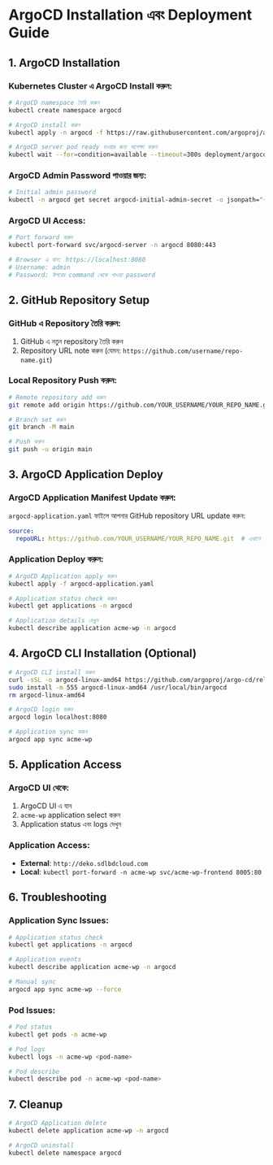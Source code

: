 # ArgoCD Installation এবং Deployment Guide

## 1. ArgoCD Installation

### Kubernetes Cluster এ ArgoCD Install করুন:

```bash
# ArgoCD namespace তৈরি করুন
kubectl create namespace argocd

# ArgoCD install করুন
kubectl apply -n argocd -f https://raw.githubusercontent.com/argoproj/argo-cd/stable/manifests/install.yaml

# ArgoCD server pod ready হওয়ার জন্য অপেক্ষা করুন
kubectl wait --for=condition=available --timeout=300s deployment/argocd-server -n argocd
```

### ArgoCD Admin Password পাওয়ার জন্য:

```bash
# Initial admin password
kubectl -n argocd get secret argocd-initial-admin-secret -o jsonpath="{.data.password}" | base64 -d && echo
```

### ArgoCD UI Access:

```bash
# Port forward করুন
kubectl port-forward svc/argocd-server -n argocd 8080:443

# Browser এ যান: https://localhost:8080
# Username: admin
# Password: উপরের command থেকে পাওয়া password
```

## 2. GitHub Repository Setup

### GitHub এ Repository তৈরি করুন:

1. GitHub এ নতুন repository তৈরি করুন
2. Repository URL note করুন (যেমন: `https://github.com/username/repo-name.git`)

### Local Repository Push করুন:

```bash
# Remote repository add করুন
git remote add origin https://github.com/YOUR_USERNAME/YOUR_REPO_NAME.git

# Branch set করুন
git branch -M main

# Push করুন
git push -u origin main
```

## 3. ArgoCD Application Deploy

### ArgoCD Application Manifest Update করুন:

`argocd-application.yaml` ফাইলে আপনার GitHub repository URL update করুন:

```yaml
source:
  repoURL: https://github.com/YOUR_USERNAME/YOUR_REPO_NAME.git  # এখানে আপনার repo URL দিন
```

### Application Deploy করুন:

```bash
# ArgoCD Application apply করুন
kubectl apply -f argocd-application.yaml

# Application status check করুন
kubectl get applications -n argocd

# Application details দেখুন
kubectl describe application acme-wp -n argocd
```

## 4. ArgoCD CLI Installation (Optional)

```bash
# ArgoCD CLI install করুন
curl -sSL -o argocd-linux-amd64 https://github.com/argoproj/argo-cd/releases/latest/download/argocd-linux-amd64
sudo install -m 555 argocd-linux-amd64 /usr/local/bin/argocd
rm argocd-linux-amd64

# ArgoCD login করুন
argocd login localhost:8080

# Application sync করুন
argocd app sync acme-wp
```

## 5. Application Access

### ArgoCD UI থেকে:
1. ArgoCD UI এ যান
2. `acme-wp` application select করুন
3. Application status এবং logs দেখুন

### Application Access:
- **External**: `http://deko.sdlbdcloud.com`
- **Local**: `kubectl port-forward -n acme-wp svc/acme-wp-frontend 8005:80`

## 6. Troubleshooting

### Application Sync Issues:
```bash
# Application status check
kubectl get applications -n argocd

# Application events
kubectl describe application acme-wp -n argocd

# Manual sync
argocd app sync acme-wp --force
```

### Pod Issues:
```bash
# Pod status
kubectl get pods -n acme-wp

# Pod logs
kubectl logs -n acme-wp <pod-name>

# Pod describe
kubectl describe pod -n acme-wp <pod-name>
```

## 7. Cleanup

```bash
# ArgoCD Application delete
kubectl delete application acme-wp -n argocd

# ArgoCD uninstall
kubectl delete namespace argocd
```

